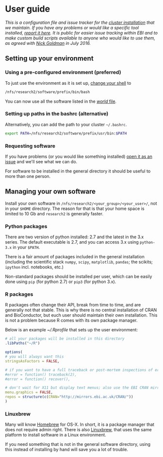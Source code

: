 User guide
==========

*This is a configuration file and issue tracker for the [cluster
installation](var/lib/portage/world) that we maintain. If you have any problems
or would like a specific tool installed, [report it here](issues/new). It is
public for easier issue tracking within EBI and to make custom build scripts
available to anyone who would like to use them, as agreed with [Nick
Goldman](http://www.ebi.ac.uk/about/people/nick-goldman) in July 2016.*


Setting up your environment
---------------------------

### Using a pre-configured environment (preferred)

To just use the environment as it is set up, [change your shell](https://www.ebi.ac.uk/systems-srv/public-wiki/index.php/How_do_I_change_my_shell%3F) to

```bash
/nfs/research2/software/prefix/bin/bash
```

You can now use all the software listed in the [*world* file](var/lib/portage/world).

### Setting up paths in the bashrc (alternative)

Alternatively, you can add the path to your cluster `~/.bashrc`.

```bash
export PATH=/nfs/research2/software/prefix/usr/bin:$PATH
```

### Requesting software

If you have problems (or you would like something installed) [open it as an issue](issues/new) and we'll
see what we can do.

For software to be installed in the general directory it should be useful to more than one person.

Managing your own software
--------------------------

Install your own software in `/nfs/research2/<your_group>/<your_user>/`, not in your `$HOME` directory.
The reason for that is that your home space is limited to 10 Gb and `research2` is generally faster.

### Python packages

There are two version of python installed: 2.7 and the latest in the 3.x series. The default executable is 2.7, and you can access 3.x using `python-3.x` in your `$PATH`.

There is a fair amount of packages included in the general installation (including the scientific stack `numpy`, `scipy`, `matplotlib`, `pandas`; the scikits; `ipython` incl. notebooks, etc.)

Non-standard packages should be installed per user, which can be easily done using `pip` (for python 2.7) or `pip3` (for python 3.x).

### R packages

R packages often change their API, break from time to time, and are generally not that stable. This is why there is no central installation of CRAN and BioConductor, but euch user should maintain their own installation. This is not a problem because R comes with its own package manager.

Below is an example *~/.Rprofile* that sets up the user environment:

```r
# all your packages will be installed in this directory
.libPaths("~/R")

options(
# you will always want this
stringsAsFactors = FALSE,

# if you want to have a full traceback or post-mortem inspections of errors
#error = function() traceback(2),
#error = function() recover(),

# don't wait for X11 but display text menus; also use the EBI CRAN mirror by default
menu.graphics = FALSE,
repos = structure(c(CRAN="http://mirrors.ebi.ac.uk/CRAN/"))
)
```

### Linuxbrew

Many will know [Homebrew](http://brew.sh/) for OS-X. In short, it is a package manager
that does not require admin right. There is also [Linuxbrew](http://brew.sh/linuxbrew/),
that uses the same platform to install software in a Linux environment.

If you need something that is not in the general software directory, using this instead
of installing by hand will save you a lot of trouble.

